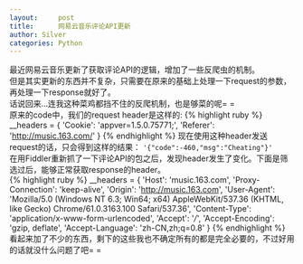 ```yaml
---
layout:     post
title:      网易云音乐评论API更新
author: Silver
categories: Python
---
```


最近网易云音乐更新了获取评论API的逻辑，增加了一些反爬虫的机制。  
但是其实更新的东西并不复杂，只需要在原来的基础上处理一下request的参数，再处理一下response就好了。  
话说回来...连我这种菜鸡都挡不住的反爬机制，也是够菜的呢= =  
原来的code中，我们的request header是这样的:
{% highlight ruby %}
__headers = {
    'Cookie': 'appver=1.5.0.75771;',
    'Referer': 'http://music.163.com/'
}
{% endhighlight %}
现在使用这种header发送request的话，只会得到这样的结果：
`'{"code":-460,"msg":"Cheating"}'`  
在用Fiddler重新抓了一下评论API的包之后，发现header发生了变化。下面是筛选过后，能够正常获取response的header。  
{% highlight ruby %}
__headers = {
    'Host': 'music.163.com',
    'Proxy-Connection': 'keep-alive',
    'Origin': 'http://music.163.com',
    'User-Agent': 'Mozilla/5.0 (Windows NT 6.3; Win64; x64) AppleWebKit/537.36 (KHTML, like Gecko) Chrome/61.0.3163.100 Safari/537.36',
    'Content-Type': 'application/x-www-form-urlencoded',
    'Accept': '*/*',
    'Accept-Encoding': 'gzip, deflate',
    'Accept-Language': 'zh-CN,zh;q=0.8'
}
{% endhighlight %}  
看起来加了不少的东西，剩下的这些我也不确定所有的都是完全必要的，不过好用的话就没什么问题了吧= =